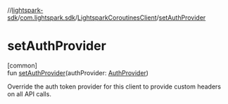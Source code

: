 //[lightspark-sdk](../../../index.md)/[com.lightspark.sdk](../index.md)/[LightsparkCoroutinesClient](index.md)/[setAuthProvider](set-auth-provider.md)

# setAuthProvider

[common]\
fun [setAuthProvider](set-auth-provider.md)(authProvider: [AuthProvider](../../com.lightspark.sdk.auth/-auth-provider/index.md))

Override the auth token provider for this client to provide custom headers on all API calls.
